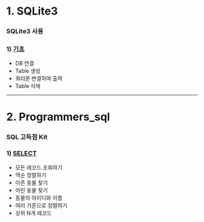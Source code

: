 # 1. SQLite3

### SQLite3 사용
### 1) [기초](https://github.com/honghyelim/ALL_SQL/blob/main/sqlite_1.ipynb)
- DB 연결
- Table 생성
- 쿼리문 변결하여 출력
- Table 삭제

---------------------------------------
# 2. Programmers_sql

### SQL 고득점 Kit

### 1) [SELECT](https://github.com/honghyelim/Programmers_sql/blob/main/select.md)
- 모든 레코드 조회하기
- 역순 정렬하기
- 아픈 동물 찾기
- 어린 동물 찾기
- 동물의 아이디와 이름
- 여러 기준으로 정렬하기
- 상위 N개 레코드
